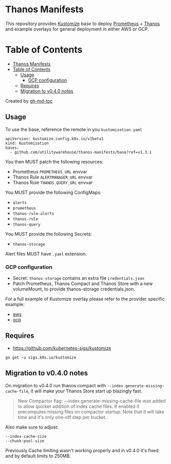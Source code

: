 # Thanos Manifests

This repository provides [Kustomize][1] base to deploy [Prometheus][2] +
[Thanos][3] and example overlays for general deployment in either AWS or GCP.

Table of Contents
=================

   * [Thanos Manifests](#thanos-manifests)
   * [Table of Contents](#table-of-contents)
      * [Usage](#usage)
         * [GCP configuration](#gcp-configuration)
      * [Requires](#requires)
      * [Migration to v0.4.0 notes](#migration-to-v040-notes)

Created by [gh-md-toc](https://github.com/ekalinin/github-markdown-toc)

## Usage

To use the base, reference the remote in you `kustomization.yaml`

```
apiVersion: kustomize.config.k8s.io/v1beta1
kind: Kustomization
bases:
  - github.com/utilitywarehouse/thanos-manifests/base?ref=v1.3.1
```

You then MUST patch the following resources:

- Prometheus `PROMETHEUS_URL` envvar
- Thanos Rule `ALERTMANAGER_URL` envvar
- Thanos Rule `THANOS_QUERY_URL` envvar

You MUST provide the following ConfigMaps:

- `alerts`
- `prometheus`
- `thanos-rule-alerts`
- `thanos-rule`
- `thanos-query`

You MUST provide the following Secrets:
- `thanos-storage`

Alert files MUST have `.yaml` extension.

### GCP configuration

- Secret: `thanos-storage` contains an extra file `credentials.json`
- Patch Prometheus, Thanos Compact and Thanos Store with a new volumeMount, to
  provide thanos-storage credentials.json.

For a full example of Kustomize overlay please refer to the provider specific
example:

- [aws](example/aws/kustomization.yaml)
- [gcp](example/gcp/kustomization.yaml)

## Requires

- https://github.com/kubernetes-sigs/kustomize

```
go get -u sigs.k8s.io/kustomize
```

## Migration to v0.4.0 notes

On migration to v0.4.0 run thanos compact with `--index.generate-missing-cache-file`, it will make your Thanos Store start up blazingly fast.

> New Compactor flag: --index.generate-missing-cache-file was added to allow quicker addition of index cache files. If enabled it precomputes missing files on compactor startup. Note that it will take time and it's only one-off step per bucket.<Paste>

Also make sure to adjust:

```
--index-cache-size
--chunk-pool-size
```

Previously Cache limiting wasn't working properly and in v0.4.0 it's fixed and by default limits to 250MB.

[1]: https://kustomize.io/
[2]: https://prometheus.io/
[3]: https://thanos.io/
